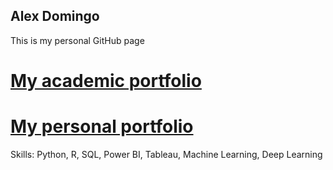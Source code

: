 ## Alex Domingo
This is my personal GitHub page
# [My academic portfolio](https://github.com/alexedomingo/Academic-Portfolio.git)
# [My personal portfolio](https://github.com/alexedomingo/Personal-Projects.git)
Skills: Python, R, SQL, Power BI, Tableau, Machine Learning, Deep Learning 
